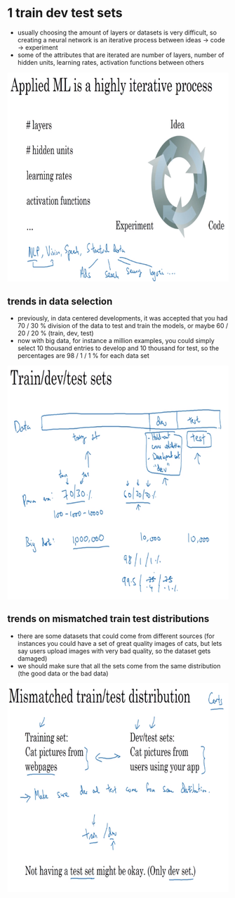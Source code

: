 # 1 train dev test sets

- usually choosing the amount of layers or datasets is very difficult, so creating a neural network is an iterative process between ideas -> code -> experiment
- some of the attributes that are iterated are number of layers, number of hidden units, learning rates, activation functions between others

![image](images/image_1.png)


## trends in data selection

- previously, in data centered developments, it was accepted that you had 70 / 30 % division of the data to test and train the models, or maybe 60 / 20 / 20 % (train, dev, test)
- now with big data, for instance a million examples, you could simply select 10 thousand entries to develop and 10 thousand for test, so the percentages are 98 / 1 / 1 % for each data set


![image](images/image_2.png)

## trends on mismatched train test distributions

- there are some datasets that could come from different sources (for instances you could have a set of great quality images of cats, but lets say users upload images with very bad quality, so the dataset gets damaged)
- we should make sure that all the sets come from the same distribution (the good data or the bad data)

![image](images/image_3.png)